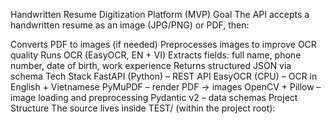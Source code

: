 Handwritten Resume Digitization Platform (MVP)
Goal
The API accepts a handwritten resume as an image (JPG/PNG) or PDF, then:

Converts PDF to images (if needed)
Preprocesses images to improve OCR quality
Runs OCR (EasyOCR, EN + VI)
Extracts fields: full name, phone number, date of birth, work experience
Returns structured JSON via schema
Tech Stack
FastAPI (Python) – REST API
EasyOCR (CPU) – OCR in English + Vietnamese
PyMuPDF – render PDF → images
OpenCV + Pillow – image loading and preprocessing
Pydantic v2 – data schemas
Project Structure
The source lives inside TEST/ (within the project root):

